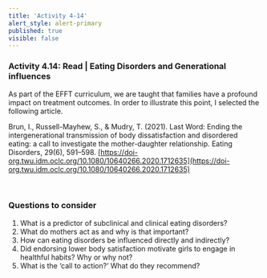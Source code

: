 ```yaml
---
title: 'Activity 4-14'
alert_style: alert-primary
published: true
visible: false
---
```



### Activity 4.14: Read |  Eating Disorders and Generational influences

As part of the EFFT curriculum, we are taught that families have a profound impact on treatment outcomes. In order to illustrate this point, I selected the following article.

Brun, I., Russell-Mayhew, S., & Mudry, T. (2021). Last Word: Ending the intergenerational transmission of body dissatisfaction and disordered eating: a call to investigate the mother-daughter relationship. Eating Disorders, 29(6), 591–598. [https://doi-org.twu.idm.oclc.org/10.1080/10640266.2020.1712635](https://doi-org.twu.idm.oclc.org/10.1080/10640266.2020.1712635)

&nbsp;

### Questions to consider

1. What is a predictor of subclinical and clinical eating disorders?
2. What do mothers act as and why is that important?
3. How can eating disorders be influenced directly and indirectly?
4. Did endorsing lower body satisfaction motivate girls to engage in healthful habits? Why or why not?
5. What is the ‘call to action?’ What do they recommend?

<!--
After the reading, consider the following questions and use the tool to save your notes. It is important to note that closing this active browser will not save your responses, so you will need to save/download your document before closing it.

[h5p id="481"]
-->